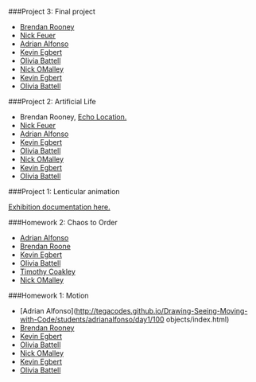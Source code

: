 ###Project 3: Final project

* [Brendan Rooney](https://sleepy-retreat-70077.herokuapp.com/)
* [Nick Feuer](http://spazsnake.herokuapp.com/)
* [Adrian Alfonso]()
* [Kevin Egbert]()
* [Olivia Battell]()
* [Nick OMalley]()
* [Kevin Egbert]()
* [Olivia Battell]()

###Project 2: Artificial Life

* Brendan Rooney, [Echo Location.](https://echo-location.herokuapp.com/)
* [Nick Feuer]()
* [Adrian Alfonso]()
* [Kevin Egbert]()
* [Olivia Battell]()
* [Nick OMalley]()
* [Kevin Egbert]()
* [Olivia Battell]()

###Project 1: Lenticular animation

[Exhibition documentation here.](https://newmedia.purchase.edu/the-gifshop/)

###Homework 2: Chaos to Order

* [Adrian Alfonso](http://tegacodes.github.io/Drawing-Seeing-Moving-with-Code/students/adrianalfonso/day1/Chaos/index.html)
* [Brendan Roone](http://tegacodes.github.io/Drawing-Seeing-Moving-with-Code/students/brendanrooney/rooneyWeek1ChaosToOrder/embed.html)
* [Kevin Egbert](http://tegacodes.github.io/Drawing-Seeing-Moving-with-Code/students/kevinegbert/week1_dmsc_kae/sketch1_kae/sketch1.html)
* [Olivia Battell](http://tegacodes.github.io/Drawing-Seeing-Moving-with-Code/students/oliviabattell/Week1/sketch1/sketch1.html)
* [Timothy Coakley](http://tegacodes.github.io/Drawing-Seeing-Moving-with-Code/students/timothycoakley/sketch1/sketch1.html)
* [Nick OMalley](http://tegacodes.github.io/Drawing-Seeing-Moving-with-Code/students/nickomalley/week1/mouse_chaos/mouse_chaos.html)

###Homework 1: Motion

* [Adrian Alfonso](http://tegacodes.github.io/Drawing-Seeing-Moving-with-Code/students/adrianalfonso/day1/100 objects/index.html)
* [Brendan Rooney](http://tegacodes.github.io/Drawing-Seeing-Moving-with-Code/students/brendanrooney/rooneyWeek1Arrays/embed.html)
* [Kevin Egbert](http://tegacodes.github.io/Drawing-Seeing-Moving-with-Code/students/kevinegbert/week1_dmsc_kae/sketch2_kae/sketch2.html)
* [Olivia Battell](http://tegacodes.github.io/Drawing-Seeing-Moving-with-Code/students/oliviabattell/Week1/sketch2/sketch2.html)
* [Nick OMalley](http://tegacodes.github.io/Drawing-Seeing-Moving-with-Code/students/nickomalley/week1/100objects/100objects.html)
* [Kevin Egbert](http://tegacodes.github.io/Drawing-Seeing-Moving-with-Code/students/kevinegbert/week1_dmsc_kae/sketch3_kae/sketch3.html)
* [Olivia Battell](http://tegacodes.github.io/Drawing-Seeing-Moving-with-Code/students/oliviabattell/Week1/sketch3/sketch3.html)

